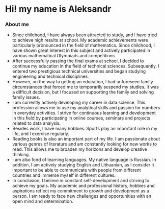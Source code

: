 # Hi! my name is Aleksandr
### About me
-  Since childhood, I have always been attracted to study, and I have tried to achieve high results at school. My academic achievements were particularly pronounced in the field of mathematics. Since childhood, I have shown great interest in this subject and actively participated in various mathematical Olympiads and competitions.
- After successfully passing the final exams at school, I decided to continue my education in the field of technical sciences. Subsequently, I entered two prestigious technical universities and began studying engineering and technical disciplines.
- However, on the way to getting an education, I had unforeseen family circumstances that forced me to temporarily suspend my studies. It was a difficult decision, but I focused on supporting the family and solving family issues.
- I am currently actively developing my career in data science. This profession allows me to use my analytical skills and passion for numbers in everyday activities. I strive for continuous learning and development in this field by participating in online courses, seminars and projects related to data analysis.
- Besides work, I have many hobbies. Sports play an important role in my life, and I exercise regularly.
- Reading books is also an important part of my life. I am passionate about various genres of literature and am constantly looking for new works to read. This allows me to broaden my horizons and develop creative thinking.
- I am also fond of learning languages. My native language is Russian. In addition, I am actively studying English and Lithuanian, as I consider it important to be able to communicate with people from different countries and immerse myself in different cultures.
- In conclusion, I believe in constant self-development and striving to achieve my goals. My academic and professional history, hobbies and aspirations reflect my commitment to growth and development as a person. I am ready to face new challenges and opportunities with an open mind and determination.